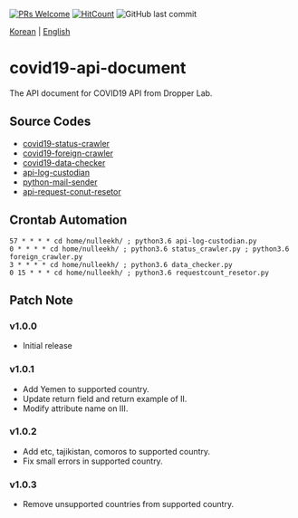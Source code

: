 [![PRs Welcome](https://img.shields.io/badge/PRs-welcome-brightgreen.svg?style=flat-square)](http://makeapullrequest.com)
[![HitCount](http://hits.dwyl.io/Dropper-Lab/covid19-api-document.svg)](http://hits.dwyl.io/Dropper-Lab/covid19-api-document)
![GitHub last commit](https://img.shields.io/github/last-commit/Dropper-Lab/covid19-api-document.svg)

[Korean](./README-ko_KR.md) | [English](./README-en_EN.md)

# covid19-api-document
The API document for COVID19 API from Dropper Lab.

## Source Codes

- [covid19-status-crawler](https://github.com/Dropper-Lab/covid19-status-crawler)
- [covid19-foreign-crawler](https://github.com/Dropper-Lab/covid19-foreign-crawler)
- [covid19-data-checker](https://github.com/Dropper-Lab/covid19-data-checker)
- [api-log-custodian](https://github.com/Dropper-Lab/api-log-custodian)
- [python-mail-sender](https://github.com/Dropper-Lab/python-mail-sender)
- [api-request-conut-resetor](https://github.com/Dropper-Lab/api-request-conut-resetor)

## Crontab Automation

```
57 * * * * cd home/nulleekh/ ; python3.6 api-log-custodian.py
0 * * * * cd home/nulleekh/ ; python3.6 status_crawler.py ; python3.6 foreign_crawler.py
3 * * * * cd home/nulleekh/ ; python3.6 data_checker.py
0 15 * * * cd home/nulleekh/ ; python3.6 requestcount_resetor.py
```

## Patch Note

### v1.0.0
- Initial release

### v1.0.1
- Add Yemen to supported country.
- Update return field and return example of II.
- Modify attribute name on III.

### v1.0.2
- Add etc, tajikistan, comoros to supported country.
- Fix small errors in supported country.

### v1.0.3
- Remove unsupported countries from supported country.
